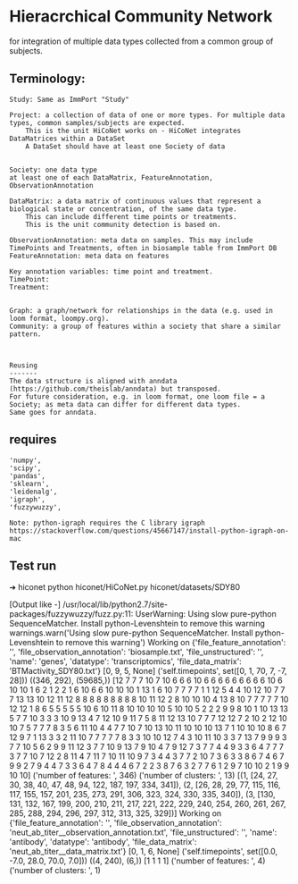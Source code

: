 # Hieracrchical Community Network
for integration of multiple data types collected from a common group of subjects.

## Terminology:
    Study: Same as ImmPort "Study"

    Project: a collection of data of one or more types. For multiple data types, common samples/subjects are expected.
        This is the unit HiCoNet works on - HiCoNet integrates DataMatrices within a DataSet
        A DataSet should have at least one Society of data


    Society: one data type
    at least one of each DataMatrix, FeatureAnnotation, ObservationAnnotation

    DataMatrix: a data matrix of continuous values that represent a biological state or concentration, of the same data type.
        This can include different time points or treatments.
        This is the unit community detection is based on.

    ObservationAnnotation: meta data on samples. This may include TimePoints and Treatments, often in biosample table from ImmPort DB
    FeatureAnnotation: meta data on features

    Key annotation variables: time point and treatment.
    TimePoint:
    Treatment:


    Graph: a graph/network for relationships in the data (e.g. used in loom format, loompy.org).
    Community: a group of features within a society that share a similar pattern.



    Reusing
    -------
    The data structure is aligned with anndata (https://github.com/theislab/anndata) but transposed.
    For future consideration, e.g. in loom format, one loom file = a Society; as meta data can differ for different data types.
    Same goes for anndata.


## requires
    'numpy',
    'scipy',
    'pandas',
    'sklearn',
    'leidenalg',
    'igraph',
    'fuzzywuzzy',

    Note: python-igraph requires the C library igraph  
    https://stackoverflow.com/questions/45667147/install-python-igraph-on-mac


## Test run
➜  hiconet python hiconet/HiCoNet.py hiconet/datasets/SDY80

[Output like -]
/usr/local/lib/python2.7/site-packages/fuzzywuzzy/fuzz.py:11: UserWarning: Using slow pure-python SequenceMatcher. Install python-Levenshtein to remove this warning
  warnings.warn('Using slow pure-python SequenceMatcher. Install python-Levenshtein to remove this warning')
Working on {'file_feature_annotation': '', 'file_observation_annotation': 'biosample.txt', 'file_unstructured': '', 'name': 'genes', 'datatype': 'transcriptomics', 'file_data_matrix': 'BTMactivity_SDY80.txt'}
[0, 9, 5, None]
('self.timepoints', set([0, 1, 70, 7, -7, 28]))
((346, 292), (59685,))
[12  7  7  7 10  7 10  6  6  6 10  6  6  6  6  6  6  6  6  6 10  6 10 10
  1  6  2  1  2  2  1  6 10  6  6 10 10 10  1 13  1  6 10  7  7  7  7  1
  1 12  5  4  4 10 12 10  7  7  7 13 13 10 12 11 12  8  8  8  8  8  8  8
  8  8 10 11 12  2  8 10 10 10  4 13  8 10  7  7  7  7  7 10 12 12  1  8
  6  5  5  5  5  5 10  6 10 11  8 10 10 10 10  5 10 10  5  2  2  2  9  9
  8 10  1 10 13 13  5  7  7 10  3  3  3 10  9 13  4  7 12 10  9 11  7  5
  8 11 12 13 10  7  7  7 12 12  7  2 10  2 12 10 10  7  5  7  7  7  8  3
  5  6 11 10  4  4  7  7 10  7 10 13 10 11 10 10 10 13  7  1 10 10 10  8
  6  7 12  9  7  1 13  3  3  2 11 10  7  7  7  7  7  8  3  3 10 10 12  7
  4  3 10 11 10  3  3  7 13  7  9  9  9  3  7  7 10  5  6  2  9  9 11 12
  3  7  7 10  9 13  7  9 10  4  7  9 12  7  3  7  7  4  4  9  3  3  6  4
  7  7  7  3  7  7 10  7 12  2  8 11  4  7 11  7 10 11 10  9  7  3  4  4
  3  7  7  2 10  7  3  6  3  3  8  6  7  4  6  7  9  9  2  7  9  4  4  7
  3  3  6  4  7  8  4  4  4  6  7  2  2  3  8  7  6  3  2  7  7  6  1  2
  9  7 10 10  2  1  9  9 10 10]
('number of features: ', 346)
('number of clusters: ', 13)
[(1, [24, 27, 30, 38, 40, 47, 48, 94, 122, 187, 197, 334, 341]), (2, [26, 28, 29, 77, 115, 116, 117, 155, 157, 201, 235, 273, 291, 306, 323, 324, 330, 335, 340]), (3, [130, 131, 132, 167, 199, 200, 210, 211, 217, 221, 222, 229, 240, 254, 260, 261, 267, 285, 288, 294, 296, 297, 312, 313, 325, 329])]
Working on {'file_feature_annotation': '', 'file_observation_annotation': 'neut_ab_titer__observation_annotation.txt', 'file_unstructured': '', 'name': 'antibody', 'datatype': 'antibody', 'file_data_matrix': 'neut_ab_titer__data_matrix.txt'}
[0, 1, 6, None]
('self.timepoints', set([0.0, -7.0, 28.0, 70.0, 7.0]))
((4, 240), (6,))
[1 1 1 1]
('number of features: ', 4)
('number of clusters: ', 1)






